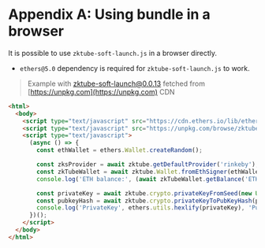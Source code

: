 # Appendix A: Using bundle in a browser

It is possible to use `zktube-soft-launch.js` in a browser directly.

- `ethers@5.0` dependency is required for `zktube-soft-launch.js` to work.

> Example with zktube-soft-launch@0.0.13 fetched from [https://unpkg.com](https://unpkg.com) CDN

```html
<html>
  <body>
    <script type="text/javascript" src="https://cdn.ethers.io/lib/ethers-5.0.umd.min.js"></script>
    <script type="text/javascript" src="https://unpkg.com/browse/zktube-soft-launch@0.0.13/build/index.js"></script>
    <script type="text/javascript">
      (async () => {
        const ethWallet = ethers.Wallet.createRandom();

        const zksProvider = await zktube.getDefaultProvider('rinkeby');
        const zkTubeWallet = await zktube.Wallet.fromEthSigner(ethWallet, zksProvider);
        console.log('ETH balance:', (await zkTubeWallet.getBalance('ETH')).toString());

        const privateKey = await zktube.crypto.privateKeyFromSeed(new Uint8Array(32));
        const pubkeyHash = await zktube.crypto.privateKeyToPubKeyHash(privateKey);
        console.log('PrivateKey', ethers.utils.hexlify(privateKey), 'PubkeyHash', pubkeyHash);
      })();
    </script>
  </body>
</html>
```
